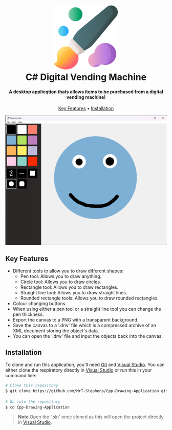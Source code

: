 
<h1 align="center">
  <img src="https://github.com/MrT-Stephens/Cpp-Drawing-Application/blob/master/Images/Drawing-App-Icon.png" alt="drawing" width="200"/>
  <br>
  C# Digital Vending Machine
  <br>
</h1>

<h4 align="center">A desktop applicqtion thats allows items to be purchased from a digital vending machine!</h4>

<p align="center">
  <a href="#key-features">Key Features</a> ▪︎
  <a href="#installation">Installation</a>
</p>

<p align="center">
  <img src="https://github.com/MrT-Stephens/Cpp-Drawing-Application/blob/master/Images/Drawing-App-1.png" alt="drawing" align="center"/>
</p>

## Key Features

- Different tools to allow you to draw different shapes:
  * Pen tool: Allows you to draw anything.
  * Circle tool: Allows you to draw circles.
  * Rectangle tool: Allows you to draw rectangles.
  * Straight line tool: Allows you to draw straight lines.
  * Rounded rectangle tools: Allows you to draw rounded rectangles.
- Colour changing buttons.
- When using either a pen tool or a straight line tool you can change the pen thickness.
- Export the canvas to a PNG with a transparent background.
- Save the canvas to a '.drw' file which is a compressed archive of an XML document storing the object's data.
- You can open the '.drw' file and input the objects back into the canvas.

## Installation

To clone and run this application, you'll need [Git](https://git-scm.com) and [Visual Studio](https://visualstudio.microsoft.com/). You can either clone the respiratory directly in [Visual Studio](https://visualstudio.microsoft.com/) or run this in your command line:

```bash
# Clone this repository
$ git clone https://github.com/MrT-Stephens/Cpp-Drawing-Application.git

# Go into the repository
$ cd Cpp-Drawing-Application
```
> **Note**
> Open the '.sln' once cloned as this will open the project directly in [Visual Studio](https://visualstudio.microsoft.com/).

